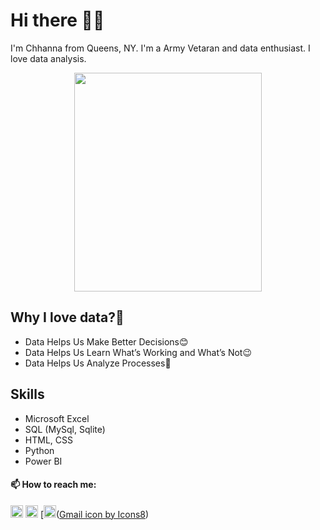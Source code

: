 # Hi there 👋🏻
I'm Chhanna from Queens, NY. I'm a Army Vetaran and data enthusiast. I love data analysis.

<p align="center">
  <img src="https://drive.google.com/uc?export=view&id=1-Ttm3b99uKhzfy5OxUeidad0X62VoWQT" width='300' height='350'/>
</p>

## Why I love data?🤷
* Data Helps Us Make Better Decisions😊
* Data Helps Us Learn What’s Working and What’s Not😉
* Data Helps Us Analyze Processes🧐

## Skills
* Microsoft Excel
* SQL (MySql, Sqlite)
* HTML, CSS
* Python
* Power BI


#### 📫 How to reach me:
[<img src='https://cdn.jsdelivr.net/npm/simple-icons@3.0.1/icons/github.svg' alt='github' height="20">](https://github.com/cgaha)  [<img src='https://cdn.jsdelivr.net/npm/simple-icons@3.0.1/icons/linkedin.svg' alt='linkedin' height="20">](https://www.linkedin.com/in/chhannagaha//) 
[<img src='https://img.icons8.com/color/48/000000/gmail--v1.png' alt='gmail' height="20">(<a href="https://icons8.com/icon/37246/gmail">Gmail icon by Icons8</a>)










